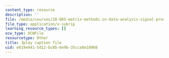 ```yaml
---
content_type: resource
description: ''
file: /media/courses/18-065-matrix-methods-in-data-analysis-signal-processing-and-machine-learning-spring-2018/e619e9415d12bc8b6e9b35cca8e18968_AdTvkFsqcDc.srt
file_type: application/x-subrip
learning_resource_types: []
ocw_type: OCWFile
resourcetype: Other
title: 3play caption file
uid: e619e941-5d12-bc8b-6e9b-35cca8e18968
---
```

